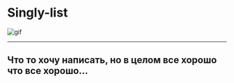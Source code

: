 # Singly-list

![gif](https://i.pinimg.com/originals/c0/00/21/c0002158c2f4a0c45c8459754f8f4734.gif)

---
Что то хочу написать, но в целом все хорошо что все хорошо...
---
